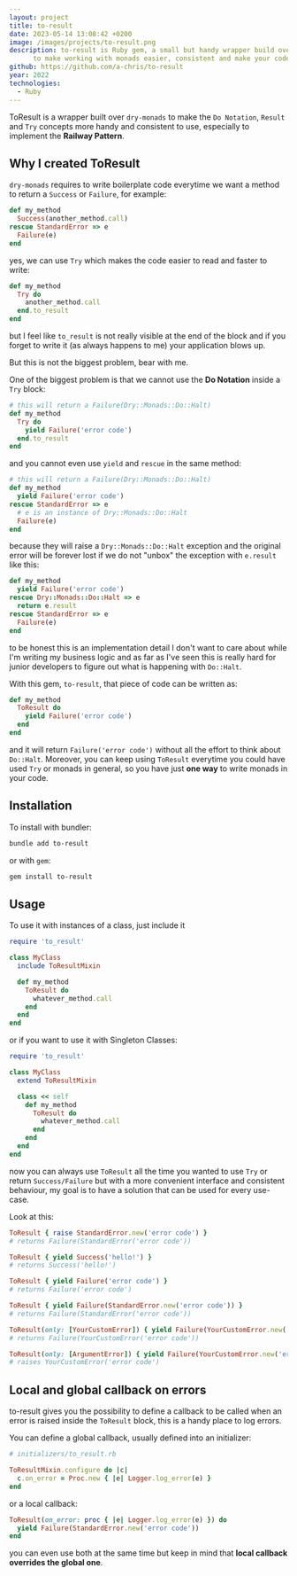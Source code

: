 ```yaml
---
layout: project
title: to-result
date: 2023-05-14 13:08:42 +0200
image: /images/projects/to-result.png
description: to-result is Ruby gem, a small but handy wrapper build over dry-monads
      to make working with monads easier, consistent and make your code safer.
github: https://github.com/a-chris/to-result
year: 2022
technologies:
  - Ruby
---
```



ToResult is a wrapper built over `dry-monads` to make the `Do Notation`, `Result` and `Try` concepts more handy and consistent to use, especially to implement the **Railway Pattern**.

## Why I created ToResult

`dry-monads` requires to write boilerplate code everytime we want a method to return a `Success` or `Failure`, for example:

```ruby
def my_method
  Success(another_method.call)
rescue StandardError => e
  Failure(e)
end
```

yes, we can use `Try` which makes the code easier to read and faster to write:
```ruby
def my_method
  Try do
    another_method.call
  end.to_result
end
```

but I feel like `to_result` is not really visible at the end of the block and if you forget to write it (as always happens to me) your application blows up.

But this is not the biggest problem, bear with me.

One of the biggest problem is that we cannot use the **Do Notation** inside a `Try` block:
```ruby
# this will return a Failure(Dry::Monads::Do::Halt)
def my_method
  Try do
    yield Failure('error code')
  end.to_result
end
```

and you cannot even use `yield` and `rescue` in the same method:

```ruby
# this will return a Failure(Dry::Monads::Do::Halt)
def my_method
  yield Failure('error code')
rescue StandardError => e
  # e is an instance of Dry::Monads::Do::Halt
  Failure(e)
end
```

because they will raise a `Dry::Monads::Do::Halt` exception and the original error will be forever lost if we do not "unbox" the exception with `e.result` like this:

```ruby
def my_method
  yield Failure('error code')
rescue Dry::Monads::Do::Halt => e
  return e.result
rescue StandardError => e
  Failure(e)
end
```

to be honest this is an implementation detail I don't want to care about while I'm writing my business logic and as far as I've seen this is really hard for junior developers to figure out what is happening with `Do::Halt`.

With this gem, `to-result`, that piece of code can be written as:
```ruby
def my_method
  ToResult do
    yield Failure('error code')
  end
end
```

and it will return `Failure('error code')` without all the effort to think about `Do::Halt`. Moreover, you can keep using `ToResult` everytime you could have used `Try` or monads in general, so you have just **one way** to write monads in your code.

## Installation

To install with bundler:
```bash
bundle add to-result
```
or with `gem`:
```bash
gem install to-result
```

## Usage

To use it with instances of a class, just include it
```ruby
require 'to_result'

class MyClass
  include ToResultMixin

  def my_method
    ToResult do
      whatever_method.call
    end
  end
end
```

or if you want to use it with Singleton Classes:
```ruby
require 'to_result'

class MyClass
  extend ToResultMixin

  class << self
    def my_method
      ToResult do
        whatever_method.call
      end
    end
  end
end
```

now you can always use `ToResult` all the time you wanted to use `Try` or return `Success/Failure` but with a more convenient interface and consistent behaviour, my goal is to have a solution that can be used for every use-case.

Look at this:

```ruby
ToResult { raise StandardError.new('error code') }
# returns Failure(StandardError('error code'))

ToResult { yield Success('hello!') }
# returns Success('hello!')

ToResult { yield Failure('error code') }
# returns Failure('error code')

ToResult { yield Failure(StandardError.new('error code')) }
# returns Failure(StandardError('error code'))

ToResult(only: [YourCustomError]) { yield Failure(YourCustomError.new('error code')) }
# returns Failure(YourCustomError('error code'))

ToResult(only: [ArgumentError]) { yield Failure(YourCustomError.new('error code')) }
# raises YourCustomError('error code')
```

## Local and global callback on errors
to-result gives you the possibility to define a callback to be called when an error is raised inside the `ToResult` block, this is a handy place to log errors.

You can define a global callback, usually defined into an initializer:

```ruby
# initializers/to_result.rb

ToResultMixin.configure do |c|
  c.on_error = Proc.new { |e| Logger.log_error(e) }
end
```

or a local callback:

```ruby
ToResult(on_error: proc { |e| Logger.log_error(e) }) do
  yield Failure(StandardError.new('error code'))
end
```

you can even use both at the same time but keep in mind that **local callback overrides the global one**.
